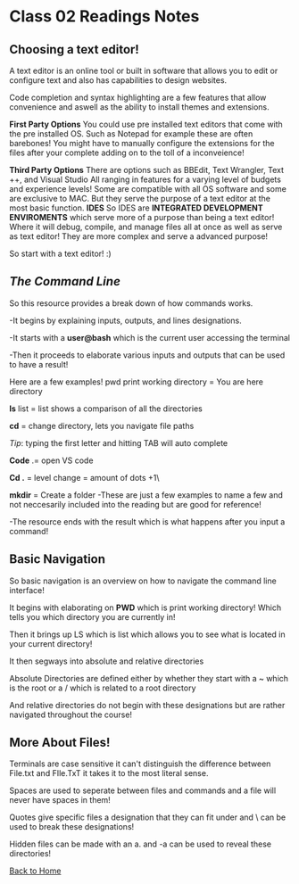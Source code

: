 # Class 02 Readings Notes

## Choosing a text editor!

A text editor is an online tool or built in software that allows you to edit or configure text and also has capabilities to design websites.

Code completion and syntax highlighting are a few features that allow convenience and aswell as the ability to install themes and extensions.

**First Party Options**
You could use pre installed text editors that come with the pre installed OS. Such as Notepad for example these are often barebones!
You might have to manually configure the extensions for the files after your complete adding on to the toll of a inconveience!

**Third Party Options**
There are options such as BBEdit, Text Wrangler, Text ++, and Visual Studio 
All ranging in features for a varying level of budgets and experience levels!
Some are compatible with all OS software and some are exclusive to MAC. 
But they serve the purpose of a text editor at the most basic function.
**IDES**
So IDES are **INTEGRATED DEVELOPMENT ENVIROMENTS** which serve more of a purpose than being a text editor!
Where it will debug, compile, and manage files all at once as well as serve as text editor!
They are more complex and serve a advanced purpose!

So start with a text editor! :)


## *The Command Line*

So this resource provides a break down of how commands works.

-It begins by explaining inputs, outputs, and lines designations.

-It starts with a **user@bash** which is the current user accessing the terminal

-Then it proceeds to elaborate various inputs and outputs that can be used to have a result!

Here are a few examples!
pwd print working directory = You are here directory

**ls** list = list shows a comparison of all the directories

**cd** = change directory, lets you navigate file paths

*Tip*: typing the first letter and hitting TAB will auto complete

**Code** .= open VS code

**Cd .** =  level change = amount of dots +1\

**mkdir** = Create a folder
-These are just a few examples to name a few and not neccesarily included into the reading but are good for reference!

-The resource ends with the result which is what happens after you input a command!

## Basic Navigation

So basic navigation is an overview on how to navigate the command line interface!

It begins with elaborating on **PWD** which is print working directory! Which tells you which directory you are currently in!

Then it brings up LS which is list which allows you to see what is located in your current directory!

It then segways into absolute and relative directories

Absolute Directories are defined either by whether they start with a ~ which is the root or a / which is related to a root directory

And relative directories do not begin with these designations but are rather navigated throughout the course!

## More About Files!

Terminals are  case sensitive it can't distinguish the difference between File.txt and FIle.TxT it takes it to the most literal sense.

Spaces are used to seperate between files and commands and a file will never have spaces in them!

Quotes give specific files a designation that they can fit under and \ can be used to break these designations!

Hidden files can be made with an a. and -a can be used to reveal these directories!



[Back to Home](https://zusolaris.github.io/reading-notes/)






